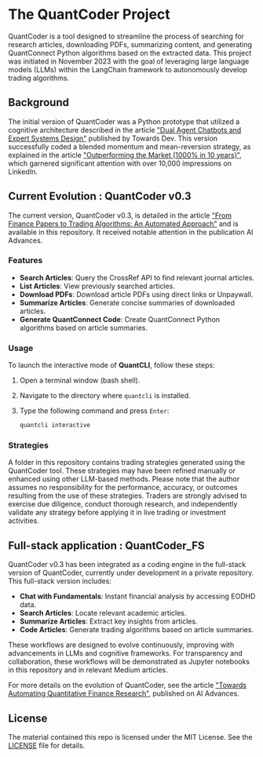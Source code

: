 # The QuantCoder Project  

QuantCoder is a tool designed to streamline the process of searching for research articles, downloading PDFs, summarizing content, and generating QuantConnect Python algorithms based on the extracted data. This project was initiated in November 2023 with the goal of leveraging large language models (LLMs) within the LangChain framework to autonomously develop trading algorithms.

## Background

The initial version of QuantCoder was a Python prototype that utilized a cognitive architecture described in the article ["Dual Agent Chatbots and Expert Systems Design"](https://towardsdev.com/dual-agent-chatbots-and-expert-systems-design-25e2cba434e9) published by Towards Dev. This version successfully coded a blended momentum and mean-reversion strategy, as explained in the article ["Outperforming the Market (1000% in 10 years)"](https://medium.com/coinmonks/how-to-outperform-the-market-fe151b944c77?sk=7066045abe12d5cf88c7edc80ec2679c), which garnered significant attention with over 10,000 impressions on LinkedIn.

## Current Evolution : QuantCoder v0.3

The current version, QuantCoder v0.3, is detailed in the article ["From Finance Papers to Trading Algorithms: An Automated Approach"](https://ai.gopubby.com/from-finance-papers-to-trading-algorithms-an-automated-approach-ccd2180ee306) and is available in this repository. It received notable attention in the publication AI Advances.

### Features

- **Search Articles**: Query the CrossRef API to find relevant journal articles.
- **List Articles**: View previously searched articles.
- **Download PDFs**: Download article PDFs using direct links or Unpaywall.
- **Summarize Articles**: Generate concise summaries of downloaded articles.
- **Generate QuantConnect Code**: Create QuantConnect Python algorithms based on article summaries.

### Usage

To launch the interactive mode of **QuantCLI**, follow these steps:

1. Open a terminal window (bash shell).
2. Navigate to the directory where `quantcli` is installed.
3. Type the following command and press `Enter`:

   ```bash
   quantcli interactive

### Strategies 

A folder in this repository contains trading strategies generated using the QuantCoder tool. These strategies may have been refined manually or enhanced using other LLM-based methods. Please note that the author assumes no responsibility for the performance, accuracy, or outcomes resulting from the use of these strategies. Traders are strongly advised to exercise due diligence, conduct thorough research, and independently validate any strategy before applying it in live trading or investment activities.

## Full-stack application : QuantCoder_FS 

QuantCoder v0.3 has been integrated as a coding engine in the full-stack version of QuantCoder, currently under development in a private repository. This full-stack version includes:

- **Chat with Fundamentals**: Instant financial analysis by accessing EODHD data.
- **Search Articles**: Locate relevant academic articles.
- **Summarize Articles**: Extract key insights from articles.
- **Code Articles**: Generate trading algorithms based on article summaries.

These workflows are designed to evolve continuously, improving with advancements in LLMs and cognitive frameworks. For transparency and collaboration, these workflows will be demonstrated as Jupyter notebooks in this repository and in relevant Medium articles.

For more details on the evolution of QuantCoder, see the article ["Towards Automating Quantitative Finance Research"](https://medium.com/ai-advances/towards-automating-quantitative-finance-research-c868a2a6477e), published on AI Advances.

## License

The material contained this repo is licensed under the MIT License. See the [LICENSE](LICENSE) file for details.

